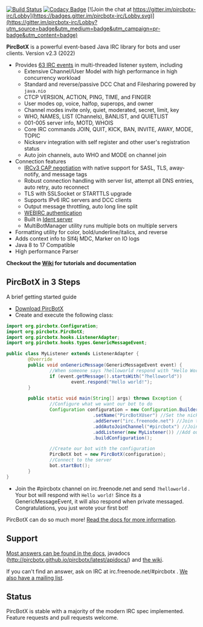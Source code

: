 [![Build Status](https://travis-ci.org/pircbotx/pircbotx.svg?branch=master)](https://travis-ci.org/pircbotx/pircbotx)
[![Codacy Badge](https://api.codacy.com/project/badge/Grade/25ed005ec882435fb5f7ce6b05e097c0)](https://www.codacy.com/app/pircbotx/pircbotx?utm_source=github.com&amp;utm_medium=referral&amp;utm_content=pircbotx/pircbotx/&amp;utm_campaign=Badge_Grade) [![Join the chat at https://gitter.im/pircbotx-irc/Lobby](https://badges.gitter.im/pircbotx-irc/Lobby.svg)](https://gitter.im/pircbotx-irc/Lobby?utm_source=badge&utm_medium=badge&utm_campaign=pr-badge&utm_content=badge)

**PircBotX** is a powerful event-based Java IRC library for bots and user clients. Version v2.3 (2022)

* Provides [63 IRC events](http://pircbotx.github.io/pircbotx/latest/apidocs/org/pircbotx/hooks/events/package-summary.html) in multi-threaded listener system, including
  * Extensive Channel/User Model with high performance in high concurrency workload
  * Standard and reverse/passive DCC Chat and Filesharing powered by `java.nio`
  * CTCP VERSION, ACTION, PING, TIME, and FINGER
  * User modes op, voice, halfop, superops, and owner
  * Channel modes invite only, quiet, moderated, secret, limit, key 
  * WHO, NAMES, LIST (Channels), BANLIST, and QUIETLIST
  * 001-005 server info, MOTD, WHOIS
  * Core IRC commands JOIN, QUIT, KICK, BAN, INVITE, AWAY, MODE, TOPIC
  * Nickserv integration with self register and other user's registration status
  * Auto join channels, auto WHO and MODE on channel join
* Connection features
  * [IRCv3 CAP negotiation](https://github.com/pircbotx/pircbotx/wiki/Documentation#cap-support) with native support for SASL, TLS, away-notify, and message tags
  * Robust connection handling with server list, attempt all DNS entries, auto retry, auto reconnect
  * TLS with SSLSocket or STARTTLS upgrade
  * Supports IPv6 IRC servers and DCC clients
  * Output message throttling, auto long line split
  * [WEBIRC authentication](https://github.com/pircbotx/pircbotx/wiki/Documentation#webirc-authentication)
  * Built in [Ident server](https://github.com/pircbotx/pircbotx/wiki/Documentation#ident-server)
  * MultiBotManager utility runs multiple bots on multiple servers
* Formatting utility for color, bold/underline/italics, and reverse
* Adds context info to Slf4j MDC, Marker on IO logs
* Java 8 to 17 Compatible
* High performance Parser

**Checkout the [Wiki](https://github.com/pircbotx/pircbotx/wiki/) for tutorials and documentation**

## PircBotX in 3 Steps
A brief getting started guide

* [Download PircBotX](https://github.com/pircbotx/pircbotx/wiki/Downloads)
* Create and execute the following class:
```java
import org.pircbotx.Configuration;
import org.pircbotx.PircBotX;
import org.pircbotx.hooks.ListenerAdapter;
import org.pircbotx.hooks.types.GenericMessageEvent;

public class MyListener extends ListenerAdapter {
        @Override
        public void onGenericMessage(GenericMessageEvent event) {
                //When someone says ?helloworld respond with "Hello World"
                if (event.getMessage().startsWith("?helloworld"))
                        event.respond("Hello world!");
        }

        public static void main(String[] args) throws Exception {
                //Configure what we want our bot to do
                Configuration configuration = new Configuration.Builder()
                                .setName("PircBotXUser") //Set the nick of the bot. CHANGE IN YOUR CODE
                                .addServer("irc.freenode.net") //Join the freenode network
                                .addAutoJoinChannel("#pircbotx") //Join the official #pircbotx channel
                                .addListener(new MyListener()) //Add our listener that will be called on Events
                                .buildConfiguration();

                //Create our bot with the configuration
                PircBotX bot = new PircBotX(configuration);
                //Connect to the server
                bot.startBot();
        }
}
```
* Join the #pircbotx channel on irc.freenode.net and send `?helloworld` . Your bot will respond with `Hello world!` Since its a GenericMessageEvent, it will also respond when private messaged. Congratulations, you just wrote your first bot!

PircBotX can do so much more! [Read the docs for more information](http://github.com/pircbotx/pircbotx/wiki/Documentation).

## Support

[Most answers can be found in the docs](http://github.com/pircbotx/pircbotx/wiki/Documentation), javadocs (http://pircbotx.github.io/pircbotx/latest/apidocs/) and [the wiki](http://github.com/pircbotx/pircbotx/wiki/).

If you can't find an answer, ask on IRC at irc.freenode.net/#pircbotx . [We also have a mailing list](http://groups.google.com/group/pircbotx).

## Status

PircBotX is stable with a majority of the modern IRC spec implemented. Feature requests and pull requests welcome.
